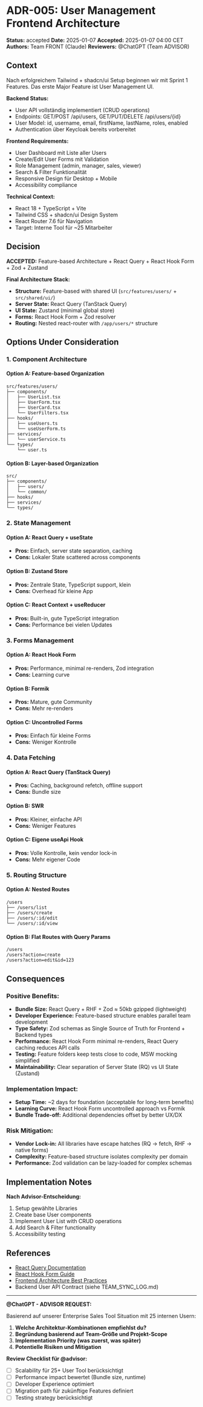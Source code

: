 # ADR-005: User Management Frontend Architecture

**Status:** accepted
**Date:** 2025-01-07
**Accepted:** 2025-01-07 04:00 CET
**Authors:** Team FRONT (Claude)
**Reviewers:** @ChatGPT (Team ADVISOR)

## Context

Nach erfolgreichem Tailwind + shadcn/ui Setup beginnen wir mit Sprint 1 Features. Das erste Major Feature ist User Management UI.

**Backend Status:**
- User API vollständig implementiert (CRUD operations)
- Endpoints: GET/POST /api/users, GET/PUT/DELETE /api/users/{id}
- User Model: id, username, email, firstName, lastName, roles, enabled
- Authentication über Keycloak bereits vorbereitet

**Frontend Requirements:**
- User Dashboard mit Liste aller Users
- Create/Edit User Forms mit Validation
- Role Management (admin, manager, sales, viewer)
- Search & Filter Funktionalität
- Responsive Design für Desktop + Mobile
- Accessibility compliance

**Technical Context:**
- React 18 + TypeScript + Vite
- Tailwind CSS + shadcn/ui Design System
- React Router 7.6 für Navigation
- Target: Interne Tool für ~25 Mitarbeiter

## Decision

**ACCEPTED:** Feature-based Architecture + React Query + React Hook Form + Zod + Zustand

**Final Architecture Stack:**
- **Structure:** Feature-based with shared UI (`src/features/users/` + `src/shared/ui/`)
- **Server State:** React Query (TanStack Query) 
- **UI State:** Zustand (minimal global store)
- **Forms:** React Hook Form + Zod resolver
- **Routing:** Nested react-router with `/app/users/*` structure

## Options Under Consideration

### 1. **Component Architecture**

#### Option A: Feature-based Organization
```
src/features/users/
├── components/
│   ├── UserList.tsx
│   ├── UserForm.tsx
│   ├── UserCard.tsx
│   └── UserFilters.tsx
├── hooks/
│   ├── useUsers.ts
│   └── useUserForm.ts
├── services/
│   └── userService.ts
└── types/
    └── user.ts
```

#### Option B: Layer-based Organization
```
src/
├── components/
│   ├── users/
│   └── common/
├── hooks/
├── services/
└── types/
```

### 2. **State Management**

#### Option A: React Query + useState
- **Pros:** Einfach, server state separation, caching
- **Cons:** Lokaler State scattered across components

#### Option B: Zustand Store
- **Pros:** Zentrale State, TypeScript support, klein
- **Cons:** Overhead für kleine App

#### Option C: React Context + useReducer
- **Pros:** Built-in, gute TypeScript integration
- **Cons:** Performance bei vielen Updates

### 3. **Forms Management**

#### Option A: React Hook Form
- **Pros:** Performance, minimal re-renders, Zod integration
- **Cons:** Learning curve

#### Option B: Formik
- **Pros:** Mature, gute Community
- **Cons:** Mehr re-renders

#### Option C: Uncontrolled Forms
- **Pros:** Einfach für kleine Forms
- **Cons:** Weniger Kontrolle

### 4. **Data Fetching**

#### Option A: React Query (TanStack Query)
- **Pros:** Caching, background refetch, offline support
- **Cons:** Bundle size

#### Option B: SWR
- **Pros:** Kleiner, einfache API
- **Cons:** Weniger Features

#### Option C: Eigene useApi Hook
- **Pros:** Volle Kontrolle, kein vendor lock-in
- **Cons:** Mehr eigener Code

### 5. **Routing Structure**

#### Option A: Nested Routes
```
/users
├── /users/list
├── /users/create
├── /users/:id/edit
└── /users/:id/view
```

#### Option B: Flat Routes with Query Params
```
/users
/users?action=create
/users?action=edit&id=123
```

## Consequences

### Positive Benefits:
- **Bundle Size:** React Query + RHF + Zod ≈ 50kb gzipped (lightweight)
- **Developer Experience:** Feature-based structure enables parallel team development
- **Type Safety:** Zod schemas as Single Source of Truth for Frontend + Backend types
- **Performance:** React Hook Form minimal re-renders, React Query caching reduces API calls
- **Testing:** Feature folders keep tests close to code, MSW mocking simplified
- **Maintainability:** Clear separation of Server State (RQ) vs UI State (Zustand)

### Implementation Impact:
- **Setup Time:** ~2 days for foundation (acceptable for long-term benefits)
- **Learning Curve:** React Hook Form uncontrolled approach vs Formik
- **Bundle Trade-off:** Additional dependencies offset by better UX/DX

### Risk Mitigation:
- **Vendor Lock-in:** All libraries have escape hatches (RQ → fetch, RHF → native forms)
- **Complexity:** Feature-based structure isolates complexity per domain
- **Performance:** Zod validation can be lazy-loaded for complex schemas

## Implementation Notes

**Nach Advisor-Entscheidung:**
1. Setup gewählte Libraries
2. Create base User components
3. Implement User List with CRUD operations
4. Add Search & Filter functionality
5. Accessibility testing

## References

- [React Query Documentation](https://tanstack.com/query/latest)
- [React Hook Form Guide](https://react-hook-form.com/)
- [Frontend Architecture Best Practices](https://frontend.guide/)
- Backend User API Contract (siehe TEAM_SYNC_LOG.md)

---

**@ChatGPT - ADVISOR REQUEST:**

Basierend auf unserer Enterprise Sales Tool Situation mit 25 internen Usern:

1. **Welche Architektur-Kombinationen empfiehlst du?**
2. **Begründung basierend auf Team-Größe und Projekt-Scope**
3. **Implementation Priority (was zuerst, was später)**
4. **Potentielle Risiken und Mitigation**

**Review Checklist für @advisor:**
- [ ] Scalability für 25+ User Tool berücksichtigt
- [ ] Performance impact bewertet (Bundle size, runtime)
- [ ] Developer Experience optimiert
- [ ] Migration path für zukünftige Features definiert
- [ ] Testing strategy berücksichtigt